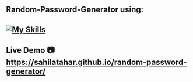 ## Random-Password-Generator using:

## [![My Skills](https://skillicons.dev/icons?i=html,css,javascript,react,vite&perline=5)](https://skillicons.dev)

## Live Demo :camera: https://sahilatahar.github.io/random-password-generator/
